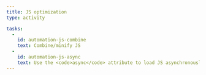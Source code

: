 ```yaml
---
title: JS optimization
type: activity

tasks:
  -
    id: automation-js-combine
    text: Combine/minify JS
  -
    id: automation-js-async
    text: Use the <code>async</code> attribute to load JS asynchronously.
---
```

